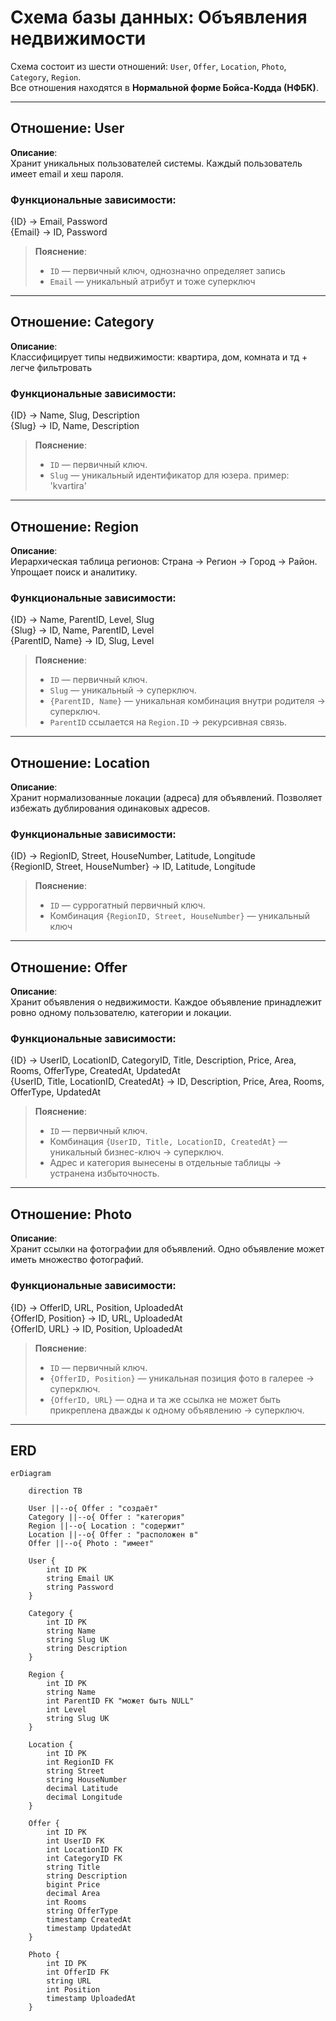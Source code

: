 # Схема базы данных: Объявления недвижимости

Схема состоит из шести отношений: `User`, `Offer`, `Location`, `Photo`, `Category`, `Region`.  
Все отношения находятся в **Нормальной форме Бойса-Кодда (НФБК)**.  

---

##  Отношение: User

**Описание**:  
Хранит уникальных пользователей системы. Каждый пользователь имеет email и хеш пароля.

### Функциональные зависимости:

{ID} → Email, Password  
{Email} → ID, Password

> **Пояснение**:  
> - `ID` — первичный ключ, однозначно определяет запись
> - `Email` — уникальный атрибут и тоже суперключ

---

##  Отношение: Category

**Описание**:  
Классифицирует типы недвижимости: квартира, дом, комната и тд + легче фильтровать

### Функциональные зависимости:

{ID} → Name, Slug, Description  
{Slug} → ID, Name, Description

> **Пояснение**:  
> - `ID` — первичный ключ.  
> - `Slug` — уникальный идентификатор для юзера. пример: 'kvartira'

---

##  Отношение: Region

**Описание**:  
Иерархическая таблица регионов: Страна → Регион → Город → Район. Упрощает поиск и аналитику.

### Функциональные зависимости:

{ID} → Name, ParentID, Level, Slug  
{Slug} → ID, Name, ParentID, Level  
{ParentID, Name} → ID, Slug, Level

> **Пояснение**:  
> - `ID` — первичный ключ.  
> - `Slug` — уникальный → суперключ.  
> - `{ParentID, Name}` — уникальная комбинация внутри родителя → суперключ.  
> - `ParentID` ссылается на `Region.ID` → рекурсивная связь.

---

## Отношение: Location

**Описание**:  
Хранит нормализованные локации (адреса) для объявлений. Позволяет избежать дублирования одинаковых адресов.

### Функциональные зависимости:

{ID} → RegionID, Street, HouseNumber, Latitude, Longitude  
{RegionID, Street, HouseNumber} → ID, Latitude, Longitude

> **Пояснение**:  
> - `ID` — суррогатный первичный ключ.  
> - Комбинация `{RegionID, Street, HouseNumber}` — уникальный ключ

---

## Отношение: Offer

**Описание**:  
Хранит объявления о недвижимости. Каждое объявление принадлежит ровно одному пользователю, категории и локации.

### Функциональные зависимости:

{ID} → UserID, LocationID, CategoryID, Title, Description, Price, Area, Rooms, OfferType, CreatedAt, UpdatedAt  
{UserID, Title, LocationID, CreatedAt} → ID, Description, Price, Area, Rooms, OfferType, UpdatedAt

> **Пояснение**:  
> - `ID` — первичный ключ.  
> - Комбинация `{UserID, Title, LocationID, CreatedAt}` — уникальный бизнес-ключ → суперключ.  
> - Адрес и категория вынесены в отдельные таблицы → устранена избыточность.

---

##  Отношение: Photo

**Описание**:  
Хранит ссылки на фотографии для объявлений. Одно объявление может иметь множество фотографий.

### Функциональные зависимости:

{ID} → OfferID, URL, Position, UploadedAt  
{OfferID, Position} → ID, URL, UploadedAt  
{OfferID, URL} → ID, Position, UploadedAt

> **Пояснение**:  
> - `ID` — первичный ключ.  
> - `{OfferID, Position}` — уникальная позиция фото в галерее → суперключ.  
> - `{OfferID, URL}` — одна и та же ссылка не может быть прикреплена дважды к одному объявлению → суперключ.

---

## ERD

```mermaid
erDiagram

    direction TB

    User ||--o{ Offer : "создаёт"
    Category ||--o{ Offer : "категория"
    Region ||--o{ Location : "содержит"
    Location ||--o{ Offer : "расположен в"
    Offer ||--o{ Photo : "имеет"

    User {
        int ID PK
        string Email UK
        string Password
    }

    Category {
        int ID PK
        string Name
        string Slug UK
        string Description
    }

    Region {
        int ID PK
        string Name
        int ParentID FK "может быть NULL"
        int Level
        string Slug UK
    }

    Location {
        int ID PK
        int RegionID FK
        string Street
        string HouseNumber
        decimal Latitude
        decimal Longitude
    }

    Offer {
        int ID PK
        int UserID FK
        int LocationID FK
        int CategoryID FK
        string Title
        string Description
        bigint Price
        decimal Area
        int Rooms
        string OfferType
        timestamp CreatedAt
        timestamp UpdatedAt
    }

    Photo {
        int ID PK
        int OfferID FK
        string URL
        int Position
        timestamp UploadedAt
    }